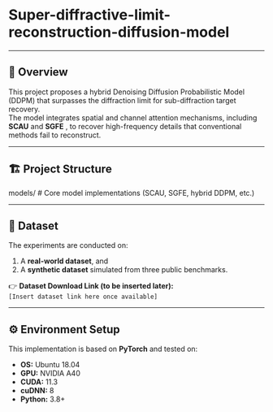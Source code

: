 # Super-diffractive-limit-reconstruction-diffusion-model
---

## 📘 Overview

This project proposes a hybrid Denoising Diffusion Probabilistic Model (DDPM) that surpasses the diffraction limit for sub-diffraction target recovery.  
The model integrates spatial and channel attention mechanisms, including **SCAU** and **SGFE** , to recover high-frequency details that conventional methods fail to reconstruct.

---

## 🏗️ Project Structure
 models/ # Core model implementations (SCAU, SGFE, hybrid DDPM, etc.)

---

## 📂 Dataset

The experiments are conducted on:
1. A **real-world dataset**, and  
2. A **synthetic dataset** simulated from three public benchmarks.

👉 **Dataset Download Link (to be inserted later):**  
`[Insert dataset link here once available]`

---

## ⚙️ Environment Setup

This implementation is based on **PyTorch** and tested on:

- **OS:** Ubuntu 18.04  
- **GPU:** NVIDIA A40  
- **CUDA:** 11.3  
- **cuDNN:** 8  
- **Python:** 3.8+


